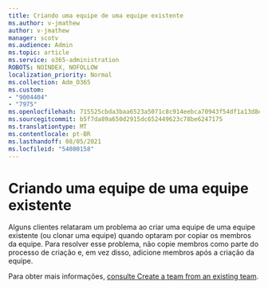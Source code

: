 ```yaml
---
title: Criando uma equipe de uma equipe existente
ms.author: v-jmathew
author: v-jmathew
manager: scotv
ms.audience: Admin
ms.topic: article
ms.service: o365-administration
ROBOTS: NOINDEX, NOFOLLOW
localization_priority: Normal
ms.collection: Adm_O365
ms.custom:
- "9004404"
- "7975"
ms.openlocfilehash: 715525cbda3baa6523a5071c8c914eebca70943f54df1a13d8e77f5298d450e8
ms.sourcegitcommit: b5f7da89a650d2915dc652449623c78be6247175
ms.translationtype: MT
ms.contentlocale: pt-BR
ms.lasthandoff: 08/05/2021
ms.locfileid: "54080158"
---
```

# <a name="creating-a-team-from-an-existing-team"></a>Criando uma equipe de uma equipe existente

Alguns clientes relataram um problema ao criar uma equipe de uma equipe existente (ou clonar uma equipe) quando optaram por copiar os membros da equipe. Para resolver esse problema, não copie membros como parte do processo de criação e, em vez disso, adicione membros após a criação da equipe.

Para obter mais informações, [consulte Create a team from an existing team](https://support.microsoft.com/office/create-a-team-from-an-existing-team-f41a759b-3101-4af6-93bd-6aba0e5d7635).
